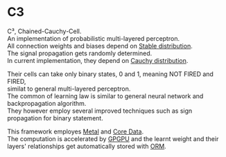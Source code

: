# C3
C³, Chained-Cauchy-Cell.  
An implementation of probabilistic multi-layered perceptron.  
All connection weights and biases depend on [Stable distribution](https://wikipedia.org/wiki/Stable_distribution).   
The signal propagation gets randomly determined.  
In current implementation, they depend on [Cauchy distribution](https://wikipedia.org/wiki/Cauchy_distribution).   
  
Their cells can take only binary states, 0 and 1, meaning NOT FIRED and FIRED,   
similat to general multi-layered perceptron.  
The common of learning law is similar to general neural network and backpropagation algorithm.  
They however employ several improved techniques such as sign propagation for binary statement.  

This framework employes [Metal](https://developer.apple.com/library/mac/documentation/Metal/Reference/MetalFrameworkReference/) and [Core Data](https://developer.apple.com/library/watchos/documentation/Cocoa/Conceptual/CoreData/).  
The computation is accelerated by [GPGPU](https://wikipedia.org/wiki/General-purpose_computing_on_graphics_processing_units)   and the learnt weight and their layers' relationships get automatically stored with [ORM](https://wikipedia.org/wiki/Object-relational_mapping).  
